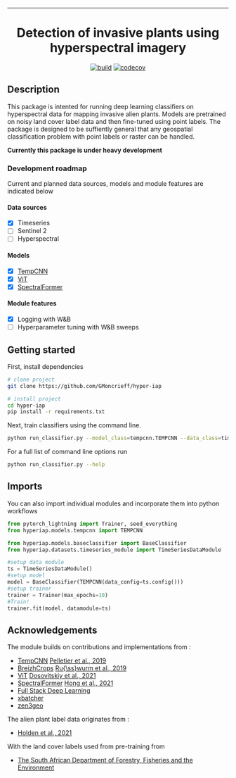 
---

<div align="center">    
 
# Detection of invasive plants using hyperspectral imagery    
[![build](https://github.com/GMoncrieff/hyper-iap/actions/workflows/ci-testing.yml/badge.svg)](https://github.com/GMoncrieff/hyper-iap/actions/workflows/ci-testing.yml)
[![codecov](https://codecov.io/gh/GMoncrieff/hyper-iap/branch/main/graph/badge.svg?token=AJQEB1CXPZ)](https://codecov.io/gh/GMoncrieff/hyper-iap)
</div>
 
## Description   
This package is intented for running deep learning classifiers on hyperspectral data for mapping invasive alien plants. Models are pretrained on noisy land cover label data and then fine-tuned using point labels. The package is designed to be suffiently general that any geospatial classification problem with point labels or raster can be handled.

**Currently this package is under heavy development**

### Development roadmap
Current and planned data sources, models and module features are indicated below

#### Data sources
- [x] Timeseries
- [ ] Sentinel 2
- [ ] Hyperspectral
#### Models
- [x] [TempCNN](https://www.mdpi.com/2072-4292/11/5/523)
- [x] [ViT](https://arxiv.org/abs/2010.11929)
- [x] [SpectralFormer](https://ieeexplore.ieee.org/document/9627165)

#### Module features

- [x] Logging with W&B
- [ ] Hyperparameter tuning with W&B sweeps

## Getting started
First, install dependencies   
```bash
# clone project   
git clone https://github.com/GMoncrieff/hyper-iap

# install project   
cd hyper-iap  
pip install -r requirements.txt
 ```   
 Next, train classifiers using the command line.   
 ```bash
python run_classifier.py --model_class=tempcnn.TEMPCNN --data_class=timeseries_module.TimeSeriesDataModule    
```
For a full list of command line options run
 ```bash
python run_classifier.py --help
```

## Imports
You can also import individual modules and incorporate them into python workflows
```python
from pytorch_lightning import Trainer, seed_everything
from hyperiap.models.tempcnn import TEMPCNN

from hyperiap.models.baseclassifier import BaseClassifier
from hyperiap.datasets.timeseries_module import TimeSeriesDataModule

#setup data module
ts = TimeSeriesDataModule()
#setup model
model = BaseClassifier(TEMPCNN(data_config=ts.config()))
#setup trainer
trainer = Trainer(max_epochs=10)
#Train!
trainer.fit(model, datamodule=ts)
```

## Acknowledgements

The module builds on contributions and implementations from :

* [TempCNN](https://github.com/charlotte-pel/igarss2019-dl4sits) [Pelletier et al., 2019](https://www.mdpi.com/2072-4292/11/5/523)
* [BreizhCrops](https://github.com/dl4sits/BreizhCrops) [Ru{\ss}wurm et al., 2019](https://arxiv.org/abs/1905.11893)
* [ViT](https://github.com/google-research/vision_transformer) [ Dosovitskiy et al., 2021](https://arxiv.org/abs/2010.11929)
* [SpectralFormer](https://github.com/charlotte-pel/igarss2019-dl4sits) [Hong et al., 2021](https://ieeexplore.ieee.org/document/9627165)
* [Full Stack Deep Learning](https://github.com/full-stack-deep-learning/fsdl-text-recognizer-2022)
* [xbatcher](https://github.com/xarray-contrib/xbatcher)
* [zen3geo](https://github.com/weiji14/zen3geo)
  

The alien plant label data originates from : 
* [Holden et al., 2021](https://www.sciencedirect.com/science/article/abs/pii/S2352938520306236)  

With the land cover labels used from pre-training from
* [The South African Department of Forestry, Fisheries and the Environment ](https://egis.environment.gov.za/sa_national_land_cover_datasets)